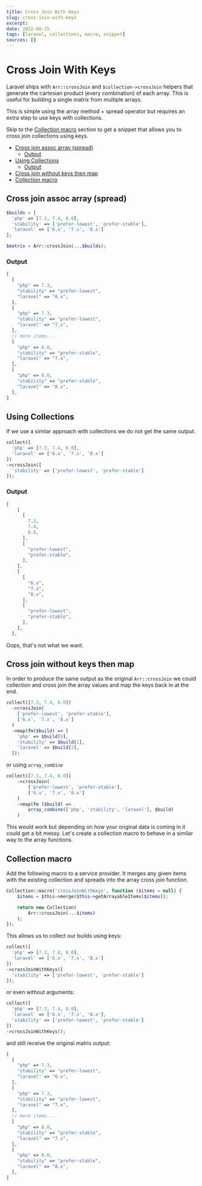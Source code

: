 ```yaml
---
title: Cross Join With Keys
slug: cross-join-with-keys
excerpt:
date: 2022-08-15
tags: [laravel, collections, macro, snippet]
sources: []
---
```


# Cross Join With Keys

Laravel ships with `Arr::crossJoin` and `$collection->crossJoin` helpers that generate the cartesian product (every combination) of each array. This is useful for building a single matrix from multiple arrays.

This is simple using the array method + spread operator but requires an extra step to use keys with collections.

Skip to the [Collection macro](#collection-macro) section to get a snippet that allows you to cross join collections using keys.

- [Cross join assoc array (spread)](#cross-join-assoc-array-spread)
  - [Output](#output)
- [Using Collections](#using-collections)
  - [Output](#output-1)
- [Cross join without keys then map](#cross-join-without-keys-then-map)
- [Collection macro](#collection-macro)

## Cross join assoc array (spread)
```php
$builds = [
  'php' => [7.3, 7.4, 8.0],
  'stability' => ['prefer-lowest', 'prefer-stable'],
  'laravel' => ['6.x', '7.x', '8.x']
];

$matrix = Arr::crossJoin(...$builds);
```

### Output
```php
[
  [
    "php" => 7.3,
    "stability" => "prefer-lowest",
    "laravel" => "6.x",
  ],
  [
    "php" => 7.3,
    "stability" => "prefer-lowest",
    "laravel" => "7.x",
  ],
  // more items...
  [
    "php" => 8.0,
    "stability" => "prefer-stable",
    "laravel" => "7.x",
  ],
  [
    "php" => 8.0,
    "stability" => "prefer-stable",
    "laravel" => "8.x",
  ],
]
```

## Using Collections

If we use a similar approach with collections we do not get the same output.

```php
collect([
  'php' => [7.3, 7.4, 8.0],
  'laravel' => ['6.x', '7.x', '8.x']
])
->crossJoin([
  'stability' => ['prefer-lowest', 'prefer-stable']
]);
```

### Output
```php
[
    [
      [
        7.3,
        7.4,
        8.0,
      ],
      [
        "prefer-lowest",
        "prefer-stable",
      ],
    ],
    [
      [
        "6.x",
        "7.x",
        "8.x",
      ],
      [
        "prefer-lowest",
        "prefer-stable",
      ],
    ],
  ],
```

Oops, that's not what we want.

## Cross join without keys then map

In order to produce the same output as the original `Arr::crossJoin` we could collection and cross join the array values and map the keys back in at the end.

```php
collect([7.3, 7.4, 8.0])
  ->crossJoin(
    ['prefer-lowest', 'prefer-stable'],
    ['6.x', '7.x', '8.x']
  )
  ->map(fn($build) => [
    'php' => $build[0],
    'stability' => $build[1],
    'laravel' => $build[2],
  ]);
```

or using `array_combine`
```php
collect([7.3, 7.4, 8.0])
    ->crossJoin(
        ['prefer-lowest', 'prefer-stable'],
        ['6.x', '7.x', '8.x']
    )
    ->map(fn ($build) =>
        array_combine(['php', 'stability', 'laravel'], $build)
    )
```

This would work but depending on how your original data is coming in it could get a bit messy. Let's create a collection macro to behave in a similar way to the array functions.

## Collection macro

Add the following macro to a service provider. It merges any given items with the existing collection and spreads into the array cross join function.

```php
Collection::macro('crossJoinWithKeys', function ($items = null) {
    $items = $this->merge($this->getArrayableItems($items));

    return new Collection(
        Arr::crossJoin(...$items)
    );
});
```

This allows us to collect our builds using keys:

```php
collect([
  'php' => [7.3, 7.4, 8.0],
  'laravel' => ['6.x', '7.x', '8.x']
])
->crossJoinWithKeys([
  'stability' => ['prefer-lowest', 'prefer-stable']
]);
```

or even without arguments:

```php
collect([
  'php' => [7.3, 7.4, 8.0],
  'laravel' => ['6.x', '7.x', '8.x'],
  'stability' => ['prefer-lowest', 'prefer-stable']
])
->crossJoinWithKeys();
```

and still receive the original matrix output:

```php
[
  [
    "php" => 7.3,
    "stability" => "prefer-lowest",
    "laravel" => "6.x",
  ],
  [
    "php" => 7.3,
    "stability" => "prefer-lowest",
    "laravel" => "7.x",
  ],
  // more items...
  [
    "php" => 8.0,
    "stability" => "prefer-stable",
    "laravel" => "7.x",
  ],
  [
    "php" => 8.0,
    "stability" => "prefer-stable",
    "laravel" => "8.x",
  ],
]
```